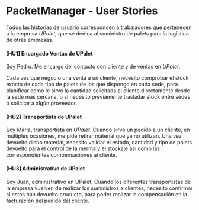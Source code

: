 # PacketManager - User Stories

Todos las historias de usuario corresponden a trabajadores que pertenecen a la
empresa _UPalet_, que se dedica al suministro de palets para la logística de
otras empresas.


#### [HU1] Encargado Ventas de UPalet

Soy Pedro. Me encargo del contacto con cliente y de ventas en _UPalet_.

Cada vez que negocio una venta a un cliente, necesito comprobar el stock exacto
de cada tipo de palets de los que dispongo en cada sede, para planificar como
le sirvo la cantidad solicitada al cliente directamente desde la sede más
cercana, o si necesito previamente trasladar stock entre sedes o solicitar
a algún proveedor.


#### [HU2] Transportista de UPalet

Soy Maria, transportista en _UPalet_. Cuando sirvo un pedido a un cliente, en
multiples ocasiones, me pide retirar material que ya no utilizan. Una vez
devuelto dicho material, necesito validar el estado, cantidad y tipo de
palets devuelto para el control de la merma y el stockaje asi como las
correspondientes compensaciones al cliente.


#### [HU3] Administrativo de UPalet

Soy Juan, administrativo en UPalet. Cuando los diferentes transportistas de la
empresa vuelven de realizar los suministros a clientes, necesito confirmar si
estos han devuelto producto, para poder realizar la compensación en la
facturación del pedido del cliente.
